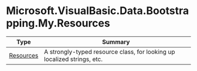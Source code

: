 ﻿
# Microsoft.VisualBasic.Data.Bootstrapping.My.Resources

|Type|Summary|
|----|-------|
|<a href="#" onClick="load('/docs/Microsoft.VisualBasic.Data.Bootstrapping.My.Resources/Resources.md')">Resources</a>|A strongly-typed resource class, for looking up localized strings, etc.|

